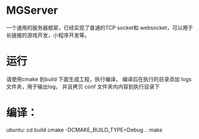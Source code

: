 # MGServer
一个通用的服务器框架，已经实现了普通的TCP socket和 websocket，可以用于长链接的游戏开发，小程序开发等。

# 运行
请使用cmake 到build 下面生成工程，执行编译， 编译后在执行的目录添加 logs 文件夹，用于输出log， 并且拷贝 conf 文件夹内内容到执行目录下


# 编译：
ubuntu:
cd build
cmake -DCMAKE_BUILD_TYPE=Debug ..
make
